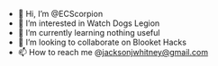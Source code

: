 - 👋 Hi, I’m @ECScorpion
- 👀 I’m interested in Watch Dogs Legion
- 🌱 I’m currently learning nothing useful
- 💞️ I’m looking to collaborate on Blooket Hacks
- 📫 How to reach me @jacksonjwhitney@gmail.com
